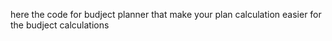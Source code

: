 here the code for budject planner that make your plan calculation easier for the budject calculations
